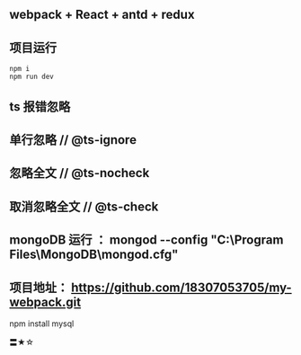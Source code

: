 ## webpack + React + antd + redux

## 项目运行 
    npm i  
    npm run dev

## ts 报错忽略

## 单行忽略 // @ts-ignore

## 忽略全文 // @ts-nocheck

## 取消忽略全文 // @ts-check


## mongoDB 运行 ： mongod  --config "C:\Program Files\MongoDB\mongod.cfg"

## 项目地址： https://github.com/18307053705/my-webpack.git

npm install mysql

〓★☆
